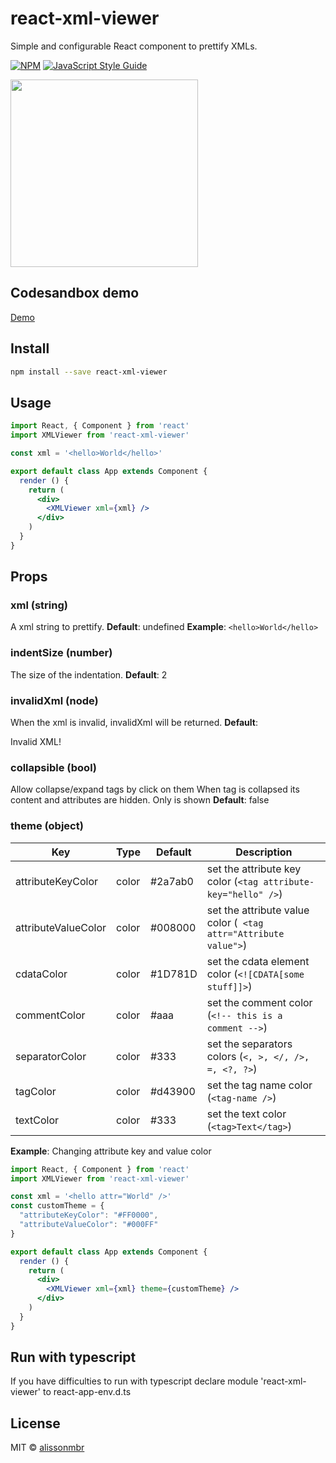 # react-xml-viewer
Simple and configurable React component to prettify XMLs.
>

[![NPM](https://img.shields.io/npm/v/react-xml-viewer.svg)](https://www.npmjs.com/package/react-xml-viewer) [![JavaScript Style Guide](https://img.shields.io/badge/code_style-standard-brightgreen.svg)](https://standardjs.com)

<img src="https://raw.githubusercontent.com/alissonmbr/react-xml-viewer/master/example/example-ss.png" width="300"/>

## Codesandbox demo
<a href="https://codesandbox.io/s/react-xml-viewer-example-ir4zo">Demo</a>

## Install

```bash
npm install --save react-xml-viewer
```

## Usage

```jsx
import React, { Component } from 'react'
import XMLViewer from 'react-xml-viewer'

const xml = '<hello>World</hello>'

export default class App extends Component {
  render () {
    return (
      <div>
        <XMLViewer xml={xml} />
      </div>
    )
  }
}
```

## Props
### xml (string)
A xml string to prettify.
**Default**: undefined
**Example**: `<hello>World</hello>`

### indentSize (number)
The size of the indentation.
**Default**: 2

### invalidXml (node)
When the xml is invalid, invalidXml will be returned.
**Default**: <div>Invalid XML!</div>

### collapsible (bool)
Allow collapse/expand tags by click on them
When tag is collapsed its content and attributes are hidden. Only <tag></tag> is shown
**Default**: false
### theme (object)

| Key | Type | Default | Description |
| --- | ---- | ------- | ----------- |
| attributeKeyColor | color | #2a7ab0 | set the attribute key color (`<tag attribute-key="hello" />`) |
| attributeValueColor | color | #008000 | set the attribute value color (` <tag attr="Attribute value">`) |
| cdataColor | color | #1D781D | set the cdata element color (`<![CDATA[some stuff]]>`) |
| commentColor | color | #aaa | set the comment color (`<!-- this is a comment -->`)
| separatorColor | color | #333 | set the separators colors (`<, >, </, />, =, <?, ?>`)
| tagColor | color | #d43900 | set the tag name color (`<tag-name />`) |
| textColor | color | #333 | set the text color (`<tag>Text</tag>`)|

**Example**:
Changing attribute key and value color
``` jsx
import React, { Component } from 'react'
import XMLViewer from 'react-xml-viewer'

const xml = '<hello attr="World" />'
const customTheme = {
  "attributeKeyColor": "#FF0000",
  "attributeValueColor": "#000FF"
}

export default class App extends Component {
  render () {
    return (
      <div>
        <XMLViewer xml={xml} theme={customTheme} />
      </div>
    )
  }
}
```

## Run with typescript
If you have difficulties to run with typescript declare module 'react-xml-viewer' to react-app-env.d.ts


## License

MIT © [alissonmbr](https://github.com/alissonmbr)
